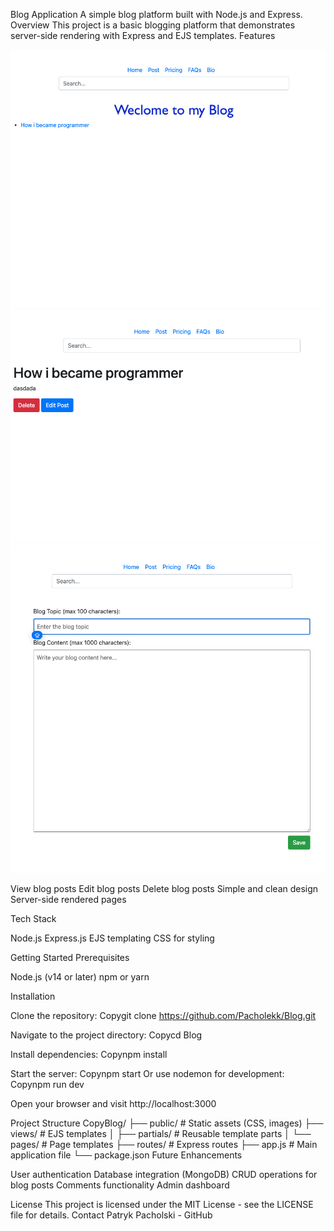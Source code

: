 Blog Application
A simple blog platform built with Node.js and Express.
Overview
This project is a basic blogging platform that demonstrates server-side rendering with Express and EJS templates.
Features

![Home Page](hp.png)
![Delete/edit ](dl.png)
![Adding posts](add.png)

View blog posts
Edit blog posts
Delete blog posts
Simple and clean design
Server-side rendered pages

Tech Stack

Node.js
Express.js
EJS templating
CSS for styling

Getting Started
Prerequisites

Node.js (v14 or later)
npm or yarn

Installation

Clone the repository:
Copygit clone https://github.com/Pacholekk/Blog.git

Navigate to the project directory:
Copycd Blog

Install dependencies:
Copynpm install

Start the server:
Copynpm start
Or use nodemon for development:
Copynpm run dev

Open your browser and visit http://localhost:3000

Project Structure
CopyBlog/
├── public/           # Static assets (CSS, images)
├── views/            # EJS templates
│   ├── partials/     # Reusable template parts
│   └── pages/        # Page templates
├── routes/           # Express routes
├── app.js            # Main application file
└── package.json
Future Enhancements

User authentication
Database integration (MongoDB)
CRUD operations for blog posts
Comments functionality
Admin dashboard

License
This project is licensed under the MIT License - see the LICENSE file for details.
Contact
Patryk Pacholski - GitHub
